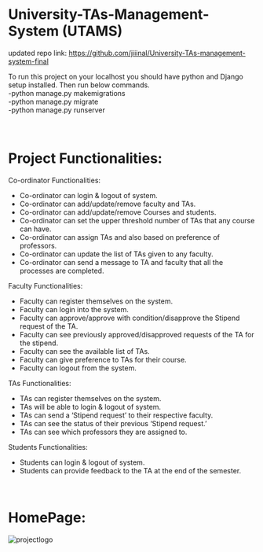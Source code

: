 # University-TAs-Management-System (UTAMS)

updated repo link: https://github.com/jiiinal/University-TAs-management-system-final

To run this project on your localhost you should have python and Django setup installed. Then run below commands. <br>
-python manage.py makemigrations <br>
-python manage.py migrate <br>
-python manage.py runserver <br>
 <br>
  <br>
 # Project Functionalities: <br/>
Co-ordinator Functionalities:  <br/>
* Co-ordinator can login & logout of system. <br/>
* Co-ordinator can add/update/remove faculty and TAs. <br/>
* Co-ordinator can add/update/remove Courses and students. <br/>
* Co-ordinator can set the upper threshold number of TAs that any course can have. <br/>
* Co-ordinator can assign TAs and also based on preference of professors. <br/>
* Co-ordinator can update the list of TAs given to any faculty. <br/>
* Co-ordinator can send a message to TA and faculty that all the processes are completed.

Faculty Functionalities: <br/>
* Faculty can register themselves on the system. <br/>
* Faculty can login into the system. <br/>
* Faculty can approve/approve with condition/disapprove the Stipend request of the TA. <br/>
* Faculty can see previously approved/disapproved requests of the TA for the stipend. <br/>
* Faculty can see the available list of TAs. <br/>
* Faculty can give preference to TAs for their course. <br/>
* Faculty can logout from the system.<br/>

TAs Functionalities: <br/>
* TAs can register themselves on the system.<br/>
* TAs will be able to login & logout of system.<br/>
* TAs can send a ‘Stipend request’ to their respective faculty.<br/>
* TAs can see the status of their previous ‘Stipend request.’<br/>
* TAs can see which professors they are assigned to.<br/>

Students Functionalities: <br>
* Students can login & logout of system. <br/>
* Students can provide feedback to the TA at the end of the semester.
<br/>

# HomePage: <br/>
![projectlogo](https://user-images.githubusercontent.com/54074757/182212994-fbda3c5d-57bb-459e-8b68-6e1a2aa109b1.PNG)
